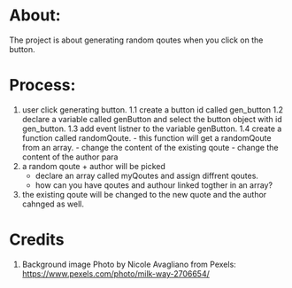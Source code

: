 # About:

The project is about generating random qoutes when you click on the button.

# Process:

1. user click generating button.
    1.1 create a button id called gen_button
    1.2 declare a variable called genButton and select the button object with id gen_button.
    1.3 add event listner to the variable genButton.
    1.4 create a function called randomQoute.
        - this function will get a randomQoute from an array. 
        - change the content of the existing qoute 
        - change the content of the author para
2. a random qoute + author will be picked
    - declare an array called myQoutes and assign diffrent qoutes. 
    - how can you have qoutes and authour linked togther in an array?
3. the existing qoute will be changed to the new quote and the author cahnged as well.

# Credits

1. Background image 
    Photo by Nicole Avagliano from Pexels: https://www.pexels.com/photo/milk-way-2706654/
